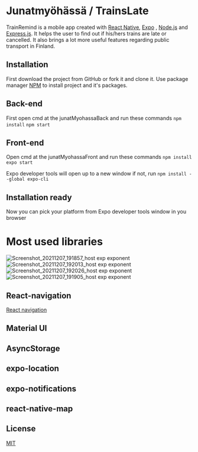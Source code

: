 # Junatmyöhässä / TrainsLate

TrainRemind is a mobile app created with [React Native](https://reactnative.dev/), [Expo](https://expo.dev/) , [Node.js](https://nodejs.org/en/) and [Express.js](https://expressjs.com/). It helps the user to find out if his/hers trains are late or cancelled. It also brings a lot more useful features regarding public transport in Finland.

## Installation
First download the project from GitHub or fork it and clone it. 
Use package manager [NPM](https://www.npmjs.com/) to install project and it's packages.

## Back-end
First open cmd at the junatMyohassaBack and run these commands
```npm install```
```npm start```

## Front-end

Open cmd at the junatMyohassaFront and run these commands
```npm install```
```expo start```

Expo developer tools will open up to a new window if not, run 
```npm install --global expo-cli```

## Installation ready
Now you can pick your platform from Expo developer tools window in you browser

# Most used libraries

![Screenshot_20211207_191857_host exp exponent](https://user-images.githubusercontent.com/72009463/145078143-62802d0d-b78f-4e54-a049-7e24412d6d4d.jpg)
![Screenshot_20211207_192013_host exp exponent](https://user-images.githubusercontent.com/72009463/145078162-02607c82-1a09-4d2a-a74e-e53c6b340342.jpg)
![Screenshot_20211207_192026_host exp exponent](https://user-images.githubusercontent.com/72009463/145078176-0dd730a8-c48d-43c5-9866-bdad17d7345c.jpg)
![Screenshot_20211207_191905_host exp exponent](https://user-images.githubusercontent.com/72009463/145078187-1a7162e6-a604-4138-bbf0-030c7328e5db.jpg)


## React-navigation
[React navigation](https://reactnavigation.org/)

## Material UI

## AsyncStorage

## expo-location

## expo-notifications

## react-native-map

## License
[MIT](https://choosealicense.com/licenses/mit/)
